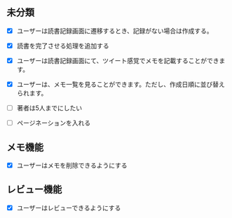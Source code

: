## 未分類

- [x] ユーザーは読書記録画面に遷移するとき、記録がない場合は作成する。

- [x] 読書を完了させる処理を追加する

- [x] ユーザーは読書記録画面にて、ツイート感覚でメモを記載することができます。

- [x] ユーザーは、メモ一覧を見ることができます。ただし、作成日順に並び替えられます。

- [ ] 著者は5人までにしたい

- [ ] ページネーションを入れる


## メモ機能

- [x] ユーザーはメモを削除できるようにする


## レビュー機能

- [x] ユーザーはレビューできるようにする


